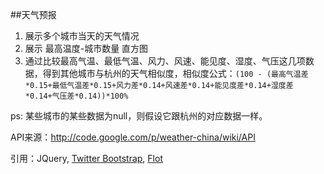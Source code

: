##天气预报
1. 展示多个城市当天的天气情况
2. 展示 最高温度-城市数量 直方图
3. 通过比较最高气温、最低气温、风力、风速、能见度、湿度、气压这几项数据，得到其他城市与杭州的天气相似度，相似度公式：`(100 - (最高气温差*0.15+最低气温差*0.15+风力差*0.14+风速差*0.14+能见度差*0.14+湿度差*0.14+气压差*0.14))*100%`

ps: 某些城市的某些数据为null，则假设它跟杭州的对应数据一样。

API来源：http://code.google.com/p/weather-china/wiki/API

引用：JQuery,  [Twitter Bootstrap](http://twitter.github.com/bootstrap/), [Flot](https://github.com/flot/flot)
